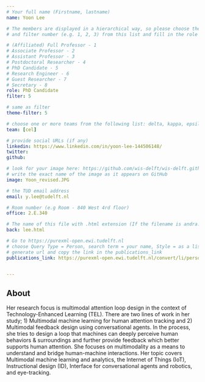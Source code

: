 ```yaml
---
# Your full name (Firstname, lastname)
name: Yoon Lee

# The members are displayed in a hierarchical way, so please choose the role (e.g. Full Professor, Assistant Professor etc) 
# and filter number (e.g. 1, 2, 3) from this list and fill in the role and filter from below:

# (Affiliated) Full Professor - 1
# Associate Professor - 2
# Assistant Professor - 3
# Postdoctoral Researcher - 4
# PhD Candidate - 5
# Research Engineer - 6 
# Guest Researcher - 7
# Secretary - 8
role: PhD Candidate
filter: 5

# same as filter
theme-filter: 5

# choose one or more teams from the following list: delta, kappa, epsilon, lambda, cel
team: [cel]

# provide social URLs (if any)
linkedin: https://www.linkedin.com/in/yoon-lee-144506148/
twitter: 
github: 

# look for your image here: https://github.com/wis-delft/wis-delft.github.io/tree/master/assets/img/people 
# write the exact name of the image as it appears on GitHub
image: Yoon_revised.JPG

# the TUD email address
email: y.lee@tudelft.nl

# Room number (e.g Room - 840 West 4rd floor)
office: 2.E.340

# The name of this file with .html extension (If the filename is andra.md, the "back" field will be andra.html)
back: lee.html

# Go to https://purexml-open.ewi.tudelft.nl 
# choose Query Type = Person, search term = your name, Style = as a list
# generate url and copy the link in the publications_link
publications_link: https://purexml-open.ewi.tudelft.nl/convert/li/persons/64b13370-fd5e-42ee-9c1d-2c86910acd11


---
```


## About
Her research focus is multimodal attention loop design in the context of Technology-Enhanced Learning (TEL). There are two lines of work in her study; 1) Multimodal machine learning for human attention tracking and 2) Multimodal feedback design using conversational agents. In the process, she tries to design a loop that machines can deeply perceive human behaviors & surroundings and further provide feedback which better supports human attention. She focuses on multimodality as a means to understand and bridge human-machine interactions. Her topic covers Multimodal machine learning and analytics, the Internet of Things (IoT), Instructional design (ID), Interface for conversational agents and robotics, and eye-tracking.